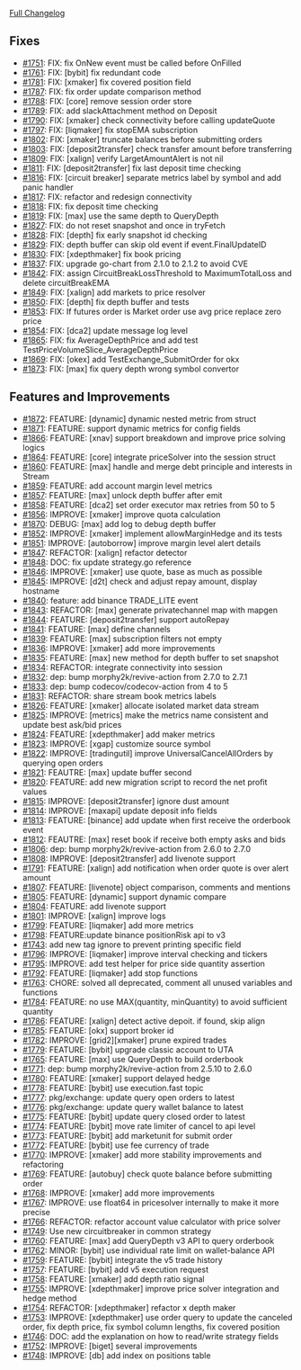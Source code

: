 [Full Changelog](https://github.com/c9s/bbgo/compare/v1.60.3...main)

## Fixes

 - [#1751](https://github.com/c9s/bbgo/pull/1751): FIX: fix OnNew event must be called before OnFilled
 - [#1761](https://github.com/c9s/bbgo/pull/1761): FIX: [bybit] fix redundant code
 - [#1781](https://github.com/c9s/bbgo/pull/1781): FIX: [xmaker] fix covered position field
 - [#1787](https://github.com/c9s/bbgo/pull/1787): FIX: fix order update comparison method
 - [#1788](https://github.com/c9s/bbgo/pull/1788): FIX: [core] remove session order store
 - [#1789](https://github.com/c9s/bbgo/pull/1789): FIX: add slackAttachment method on Deposit
 - [#1790](https://github.com/c9s/bbgo/pull/1790): FIX: [xmaker] check connectivity before calling updateQuote
 - [#1797](https://github.com/c9s/bbgo/pull/1797): FIX: [liqmaker] fix stopEMA subscription
 - [#1802](https://github.com/c9s/bbgo/pull/1802): FIX: [xmaker] truncate balances before submitting orders
 - [#1803](https://github.com/c9s/bbgo/pull/1803): FIX: [deposit2transfer] check transfer amount before transferring 
 - [#1809](https://github.com/c9s/bbgo/pull/1809): FIX: [xalign] verify LargetAmountAlert is not nil
 - [#1811](https://github.com/c9s/bbgo/pull/1811): FIX: [deposit2transfer] fix last deposit time checking
 - [#1816](https://github.com/c9s/bbgo/pull/1816): FIX: [circuit breaker] separate metrics label by symbol and add panic handler
 - [#1817](https://github.com/c9s/bbgo/pull/1817): FIX: refactor and redesign connectivity
 - [#1818](https://github.com/c9s/bbgo/pull/1818): FIX: fix deposit time checking
 - [#1819](https://github.com/c9s/bbgo/pull/1819): FIX: [max] use the same depth to QueryDepth
 - [#1827](https://github.com/c9s/bbgo/pull/1827): FIX: do not reset snapshot and once in tryFetch
 - [#1828](https://github.com/c9s/bbgo/pull/1828): FIX: [depth] fix early snapshot id checking
 - [#1829](https://github.com/c9s/bbgo/pull/1829): FIX: depth buffer can skip old event if event.FinalUpdateID
 - [#1830](https://github.com/c9s/bbgo/pull/1830): FIX: [xdepthmaker] fix book pricing
 - [#1837](https://github.com/c9s/bbgo/pull/1837): FIX: upgrade go-chart from 2.1.0 to 2.1.2 to avoid CVE
 - [#1842](https://github.com/c9s/bbgo/pull/1842): FIX: assign CircuitBreakLossThreshold to MaximumTotalLoss and delete circuitBreakEMA
 - [#1849](https://github.com/c9s/bbgo/pull/1849): FIX: [xalign] add markets to price resolver
 - [#1850](https://github.com/c9s/bbgo/pull/1850): FIX: [depth] fix depth buffer and tests
 - [#1853](https://github.com/c9s/bbgo/pull/1853): FIX: If futures order is Market order use avg price replace zero price
 - [#1854](https://github.com/c9s/bbgo/pull/1854): FIX: [dca2] update message log level
 - [#1865](https://github.com/c9s/bbgo/pull/1865): FIX: fix AverageDepthPrice and add test TestPriceVolumeSlice\_AverageDepthPrice
 - [#1869](https://github.com/c9s/bbgo/pull/1869): FIX: [okex] add TestExchange\_SubmitOrder for okx
 - [#1873](https://github.com/c9s/bbgo/pull/1873): FIX: [max] fix query depth wrong symbol convertor

## Features and Improvements

 - [#1872](https://github.com/c9s/bbgo/pull/1872): FEATURE: [dynamic] dynamic nested metric from struct 
 - [#1871](https://github.com/c9s/bbgo/pull/1871): FEATURE: support dynamic metrics for config fields
 - [#1866](https://github.com/c9s/bbgo/pull/1866): FEATURE: [xnav] support breakdown and improve price solving logics
 - [#1864](https://github.com/c9s/bbgo/pull/1864): FEATURE: [core] integrate priceSolver into the session struct
 - [#1860](https://github.com/c9s/bbgo/pull/1860): FEATURE: [max] handle and merge debt principle and interests in Stream
 - [#1859](https://github.com/c9s/bbgo/pull/1859): FEATURE: add account margin level metrics
 - [#1857](https://github.com/c9s/bbgo/pull/1857): FEATURE: [max] unlock depth buffer after emit
 - [#1858](https://github.com/c9s/bbgo/pull/1858): FEATURE: [dca2] set order executor max retries from 50 to 5
 - [#1856](https://github.com/c9s/bbgo/pull/1856): IMPROVE: [xmaker] improve quota calculation
 - [#1870](https://github.com/c9s/bbgo/pull/1870): DEBUG: [max] add log to debug depth buffer
 - [#1852](https://github.com/c9s/bbgo/pull/1852): IMPROVE: [xmaker] implement allowMarginHedge and its tests
 - [#1851](https://github.com/c9s/bbgo/pull/1851): IMPROVE: [autoborrow] improve margin level alert details
 - [#1847](https://github.com/c9s/bbgo/pull/1847): REFACTOR: [xalign] refactor detector
 - [#1848](https://github.com/c9s/bbgo/pull/1848): DOC: fix update strategy.go reference
 - [#1846](https://github.com/c9s/bbgo/pull/1846): IMPROVE: [xmaker] use quote, base as much as possible
 - [#1845](https://github.com/c9s/bbgo/pull/1845): IMPROVE: [d2t] check and adjust repay amount, display hostname
 - [#1840](https://github.com/c9s/bbgo/pull/1840): feature: add binance TRADE_LITE event
 - [#1843](https://github.com/c9s/bbgo/pull/1843): REFACTOR: [max] generate privatechannel map with mapgen
 - [#1844](https://github.com/c9s/bbgo/pull/1844): FEATURE: [deposit2transfer] support autoRepay
 - [#1841](https://github.com/c9s/bbgo/pull/1841): FEATURE: [max] define channels
 - [#1839](https://github.com/c9s/bbgo/pull/1839): FEATURE: [max] subscription filters not empty
 - [#1836](https://github.com/c9s/bbgo/pull/1836): IMPROVE: [xmaker] add more improvements
 - [#1835](https://github.com/c9s/bbgo/pull/1835): FEATURE: [max] new method for depth buffer to set snapshot
 - [#1834](https://github.com/c9s/bbgo/pull/1834): REFACTOR: integrate connectivity into session 
 - [#1832](https://github.com/c9s/bbgo/pull/1832): dep: bump morphy2k/revive-action from 2.7.0 to 2.7.1
 - [#1833](https://github.com/c9s/bbgo/pull/1833): dep: bump codecov/codecov-action from 4 to 5
 - [#1831](https://github.com/c9s/bbgo/pull/1831): REFACTOR: share stream book metrics labels
 - [#1826](https://github.com/c9s/bbgo/pull/1826): FEATURE: [xmaker] allocate isolated market data stream
 - [#1825](https://github.com/c9s/bbgo/pull/1825): IMPROVE: [metrics] make the metrics name consistent and update best ask/bid prices
 - [#1824](https://github.com/c9s/bbgo/pull/1824): FEATURE: [xdepthmaker] add maker metrics
 - [#1823](https://github.com/c9s/bbgo/pull/1823): IMPROVE: [xgap] customize source symbol
 - [#1822](https://github.com/c9s/bbgo/pull/1822): IMPROVE: [tradingutil] improve UniversalCancelAllOrders by querying open orders
 - [#1821](https://github.com/c9s/bbgo/pull/1821): FEAUTRE: [max] update buffer second
 - [#1820](https://github.com/c9s/bbgo/pull/1820): FEATURE: add new migration script to record the net profit values
 - [#1815](https://github.com/c9s/bbgo/pull/1815): IMPROVE: [deposit2transfer] ignore dust amount
 - [#1814](https://github.com/c9s/bbgo/pull/1814): IMPROVE: [maxapi] update deposit info fields
 - [#1813](https://github.com/c9s/bbgo/pull/1813): FEATURE: [binance] add update when first receive the orderbook event
 - [#1812](https://github.com/c9s/bbgo/pull/1812): FEAUTRE: [max] reset book if receive both empty asks and bids
 - [#1806](https://github.com/c9s/bbgo/pull/1806): dep: bump morphy2k/revive-action from 2.6.0 to 2.7.0
 - [#1808](https://github.com/c9s/bbgo/pull/1808): IMPROVE: [deposit2transfer] add livenote support
 - [#1791](https://github.com/c9s/bbgo/pull/1791): FEATURE: [xalign] add notification when order quote is over alert amount
 - [#1807](https://github.com/c9s/bbgo/pull/1807): FEATURE: [livenote] object comparison, comments and mentions
 - [#1805](https://github.com/c9s/bbgo/pull/1805): FEATURE: [dynamic] support dynamic compare
 - [#1804](https://github.com/c9s/bbgo/pull/1804): FEATURE: add livenote support
 - [#1801](https://github.com/c9s/bbgo/pull/1801): IMPROVE: [xalign] improve logs
 - [#1799](https://github.com/c9s/bbgo/pull/1799): FEATURE: [liqmaker] add more metrics
 - [#1798](https://github.com/c9s/bbgo/pull/1798): FEATURE:update binance positionRisk api to v3
 - [#1743](https://github.com/c9s/bbgo/pull/1743): add new tag ignore to prevent printing specific field
 - [#1796](https://github.com/c9s/bbgo/pull/1796): IMPROVE: [liqmaker] improve interval checking and tickers
 - [#1795](https://github.com/c9s/bbgo/pull/1795): IMPROVE: add test helper for price side quantity assertion
 - [#1792](https://github.com/c9s/bbgo/pull/1792): FEATURE: [liqmaker] add stop functions
 - [#1763](https://github.com/c9s/bbgo/pull/1763): CHORE: solved all deprecated, comment all unused variables and functions
 - [#1784](https://github.com/c9s/bbgo/pull/1784): FEATURE: no use MAX(quantity, minQuantity) to avoid sufficient quantity
 - [#1786](https://github.com/c9s/bbgo/pull/1786): FEATURE: [xalign] detect active depoit. if found, skip align
 - [#1785](https://github.com/c9s/bbgo/pull/1785): FEATURE: [okx] support broker id
 - [#1782](https://github.com/c9s/bbgo/pull/1782): IMPROVE: [grid2][xmaker] prune expired trades
 - [#1779](https://github.com/c9s/bbgo/pull/1779): FEATURE: [bybit] upgrade classic account to UTA
 - [#1765](https://github.com/c9s/bbgo/pull/1765): FEATURE: [max] use QueryDepth to build orderbook
 - [#1771](https://github.com/c9s/bbgo/pull/1771): dep: bump morphy2k/revive-action from 2.5.10 to 2.6.0
 - [#1780](https://github.com/c9s/bbgo/pull/1780): FEATURE: [xmaker] support delayed hedge
 - [#1778](https://github.com/c9s/bbgo/pull/1778): FEATURE: [bybit] use execution.fast topic
 - [#1777](https://github.com/c9s/bbgo/pull/1777): pkg/exchange: update query open orders to latest
 - [#1776](https://github.com/c9s/bbgo/pull/1776): pkg/exchange: update query wallet balance to latest
 - [#1775](https://github.com/c9s/bbgo/pull/1775): FEATURE: [bybit] update query closed order to latest
 - [#1774](https://github.com/c9s/bbgo/pull/1774): FEATURE: [bybit] move rate limiter of cancel to api level
 - [#1773](https://github.com/c9s/bbgo/pull/1773): FEATURE: [bybit] add marketunit for submit order
 - [#1772](https://github.com/c9s/bbgo/pull/1772): FEATURE: [bybit] use fee currency of trade
 - [#1770](https://github.com/c9s/bbgo/pull/1770): IMPROVE: [xmaker] add more stability improvements and refactoring
 - [#1769](https://github.com/c9s/bbgo/pull/1769): FEATURE: [autobuy] check quote balance before submitting order
 - [#1768](https://github.com/c9s/bbgo/pull/1768): IMPROVE: [xmaker] add more improvements
 - [#1767](https://github.com/c9s/bbgo/pull/1767): IMPROVE: use float64 in pricesolver internally to make it more precise
 - [#1766](https://github.com/c9s/bbgo/pull/1766): REFACTOR: refactor account value calculator with price solver 
 - [#1749](https://github.com/c9s/bbgo/pull/1749): Use new circuitbreaker in common strategy
 - [#1760](https://github.com/c9s/bbgo/pull/1760): FEATURE: [max] add QueryDepth v3 API to query orderbook
 - [#1762](https://github.com/c9s/bbgo/pull/1762): MINOR: [bybit] use individual rate limit on wallet-balance API
 - [#1759](https://github.com/c9s/bbgo/pull/1759): FEATURE: [bybit] integrate the v5 trade history
 - [#1757](https://github.com/c9s/bbgo/pull/1757): FEATURE: [bybit] add v5 execution request
 - [#1758](https://github.com/c9s/bbgo/pull/1758): FEATURE: [xmaker] add depth ratio signal
 - [#1755](https://github.com/c9s/bbgo/pull/1755): IMPROVE: [xdepthmaker] improve price solver integration and hedge method 
 - [#1754](https://github.com/c9s/bbgo/pull/1754): REFACTOR: [xdepthmaker] refactor x depth maker 
 - [#1753](https://github.com/c9s/bbgo/pull/1753): IMPROVE: [xdepthmaker] use order query to update the canceled order, fix depth price, fix symbol column lengths, fix covered position
 - [#1746](https://github.com/c9s/bbgo/pull/1746): DOC: add the explanation on how to read/write strategy fields
 - [#1752](https://github.com/c9s/bbgo/pull/1752): IMPROVE: [biget] several improvements
 - [#1748](https://github.com/c9s/bbgo/pull/1748): IMPROVE: [db] add index on positions table
